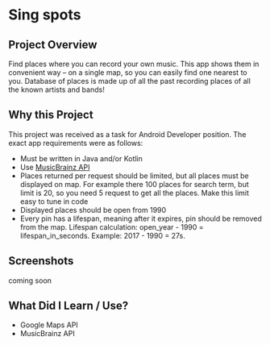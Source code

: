 # Sing spots

## Project Overview
Find places where you can record your own music. This app shows them in convenient way – on a single map, so you can easily find one nearest to you. Database of places is made up of all the past recording places of all the known artists and bands!

## Why this Project
This project was received as a task for Android Developer position. The exact app requirements were as follows: 
- Must be written in Java and/or Kotlin
- Use [MusicBrainz API](https://wiki.musicbrainz.org/Development)
- Places returned per request should be limited, but all places must be displayed on map. For example there 100 places for search term, but limit is 20, so you need 5 request to get all the places. Make this limit easy to tune in code
- Displayed places should be open from 1990
- Every pin has a lifespan, meaning after it expires, pin should be removed from the map. Lifespan calculation: open_year - 1990 = lifespan_in_seconds. Example: 2017 - 1990 = 27s.

## Screenshots
coming soon

## What Did I Learn / Use?
- Google Maps API
- MusicBrainz API
